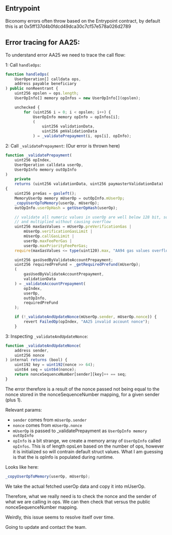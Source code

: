 ## Entrypoint

Biconomy errors often throw based on the Entrypoint contract, by default this is at 0x5ff137d4b0fdcd49dca30c7cf57e578a026d2789

## Error tracing for AA25:

To understand error AA25 we need to trace the call flow:

1: Call `handleOps`:

```js
function handleOps(
    UserOperation[] calldata ops,
    address payable beneficiary
) public nonReentrant {
    uint256 opslen = ops.length;
    UserOpInfo[] memory opInfos = new UserOpInfo[](opslen);

    unchecked {
        for (uint256 i = 0; i < opslen; i++) {
            UserOpInfo memory opInfo = opInfos[i];
            (
                uint256 validationData,
                uint256 pmValidationData
            ) = _validatePrepayment(i, ops[i], opInfo);
```

2: Call `_validatePrepayment`:
(Our error is thrown here)

```js
function _validatePrepayment(
    uint256 opIndex,
    UserOperation calldata userOp,
    UserOpInfo memory outOpInfo
)
    private
    returns (uint256 validationData, uint256 paymasterValidationData)
{
    uint256 preGas = gasleft();
    MemoryUserOp memory mUserOp = outOpInfo.mUserOp;
    _copyUserOpToMemory(userOp, mUserOp);
    outOpInfo.userOpHash = getUserOpHash(userOp);

    // validate all numeric values in userOp are well below 128 bit, so they can safely be added
    // and multiplied without causing overflow
    uint256 maxGasValues = mUserOp.preVerificationGas |
        mUserOp.verificationGasLimit |
        mUserOp.callGasLimit |
        userOp.maxFeePerGas |
        userOp.maxPriorityFeePerGas;
    require(maxGasValues <= type(uint120).max, "AA94 gas values overflow");

    uint256 gasUsedByValidateAccountPrepayment;
    uint256 requiredPreFund = _getRequiredPrefund(mUserOp);
    (
        gasUsedByValidateAccountPrepayment,
        validationData
    ) = _validateAccountPrepayment(
        opIndex,
        userOp,
        outOpInfo,
        requiredPreFund
    );

    if (!_validateAndUpdateNonce(mUserOp.sender, mUserOp.nonce)) {
        revert FailedOp(opIndex, "AA25 invalid account nonce");
    }
```

3: Inspecting `_validateAndUpdateNonce`:

```js
function _validateAndUpdateNonce(
    address sender,
    uint256 nonce
) internal returns (bool) {
    uint192 key = uint192(nonce >> 64);
    uint64 seq = uint64(nonce);
    return nonceSequenceNumber[sender][key]++ == seq;
}
```

The error therefore is a result of the nonce passed not being equal to the nonce stored in the nonceSequenceNumber mapping, for a given sender (plus 1).

Relevant params:

- `sender` comes from `mUserOp.sender`
- `nonce` comes from `mUserOp.nonce`
- `mUserOp` is passed to \_validatePrepayment as `UserOpInfo memory outOpInfo`
- `opInfo` is a bit strange, we create a memory array of `UserOpInfo` called `opInfos`. This is of length opsLen based on the number of ops, however it is initialized so will contrain default struct values. What I am guessing is that the is opInfo is populated during runtime.

Looks like here:

```js
_copyUserOpToMemory(userOp, mUserOp);
```

We take the actual fetched userOp data and copy it into mUserOp.

Therefore, what we really need is to check the nonce and the sender of what we are calling in ops.
We can then check that versus the public nonceSequenceNumber mapping.

Weirdly, this issue seems to resolve itself over time.

Going to update and contact the team.
